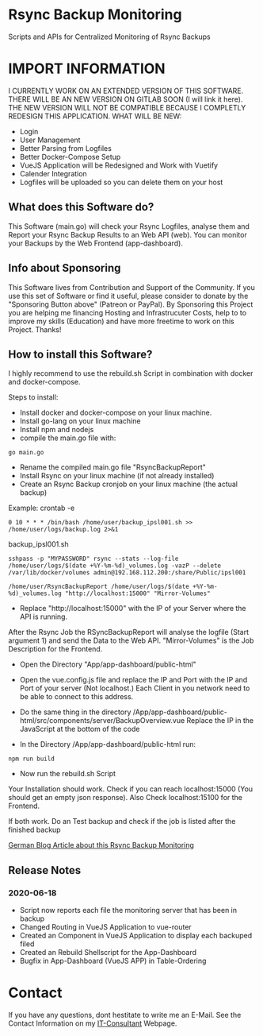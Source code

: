 # Rsync Backup Monitoring
Scripts and APIs for Centralized Monitoring of Rsync Backups

# IMPORT INFORMATION
I CURRENTLY WORK ON AN EXTENDED VERSION OF THIS SOFTWARE. THERE WILL BE AN NEW VERSION ON GITLAB SOON (I will link it here). THE NEW VERSION WILL NOT BE COMPATIBLE BECAUSE I COMPLETLY REDESIGN THIS APPLICATION. WHAT WILL BE NEW:

* Login
* User Management
* Better Parsing from Logfiles
* Better Docker-Compose Setup
* VueJS Application will be Redesigned and Work with Vuetify
* Calender Integration
* Logfiles will be uploaded so you can delete them on your host

## What does this Software do?
This Software (main.go) will check your Rsync Logfiles, analyse them and Report your Rsync Backup Results to an Web API (web). You can monitor your Backups by the Web Frontend (app-dashboard).

## Info about Sponsoring
This Software lives from Contribution and Support of the Community. If you use this set of Software or find it useful, please consider to donate by the "Sponsoring Button above" (Patreon or PayPal). By Sponsoring this Project you are helping me financing Hosting and Infrastrucuter Costs, help to to improve my skills (Education) and have more freetime to work on this Project. Thanks!

## How to install this Software?
I highly recommend to use the rebuild.sh Script in combination with docker and docker-compose. 

Steps to install:
* Install docker and docker-compose on your linux machine.
* Install go-lang on your linux machine
* Install npm and nodejs
* compile the main.go file with:

```
go main.go
```
* Rename the compiled main.go file "RsyncBackupReport"
* Install Rsync on your linux machine (if not already installed)
* Create an Rsync Backup cronjob on your linux machine (the actual backup)

Example:
crontab -e
```
0 10 * * * /bin/bash /home/user/backup_ipsl001.sh >> /home/user/logs/backup.log 2>&1
```

backup_ipsl001.sh
```
sshpass -p "MYPASSWORD" rsync --stats --log-file /home/user/logs/$(date +%Y-%m-%d)_volumes.log -vazP --delete /var/lib/docker/volumes admin@192.168.112.200:/share/Public/ipsl001

/home/user/RsyncBackupReport /home/user/logs/$(date +%Y-%m-%d)_volumes.log "http://localhost:15000" "Mirror-Volumes"
```
* Replace "http://localhost:15000" with the IP of your Server where the API is running.

After the Rsync Job the RSyncBackupReport will analyse the logfile (Start argument 1) and send the Data to the Web API. "Mirror-Volumes" is the Job Description for the Frontend.

* Open the Directory "App/app-dashboard/public-html"

* Open the vue.config.js file and replace the IP and Port with the IP and Port of your server (Not localhost.) Each Client in you network need to be able to connect to this address.

* Do the same thing in the directory /App/app-dashboard/public-html/src/components/server/BackupOverview.vue
Replace the IP in the JavaScript at the bottom of the code

* In the Directory /App/app-dashboard/public-html run:

```
npm run build
```

* Now run the rebuild.sh Script

Your Installation should work. Check if you can reach localhost:15000 (You should get an empty json response). Also Check localhost:15100 for the Frontend.

If both work. Do an Test backup and check if the job is listed after the finished backup


[German Blog Article about this Rsync Backup Monitoring](https://www.protoncode.eu/post/zentrale-rsync-backup-ueberwachung-mit-go-lang-und-vuejs/)


## Release Notes

### 2020-06-18
* Script now reports each file the monitoring server that has been in backup
* Changed Routing in VueJS Application to vue-router
* Created an Component in VueJS Application to display each backuped filed
* Created an Rebuild Shellscript for the App-Dashboard
* Bugfix in App-Dashboard (VueJS APP) in Table-Ordering

# Contact
If you have any questions, dont hestitate to write me an E-Mail. See the Contact Information on my [IT-Consultant](https://www.marcogriep.de) Webpage.
